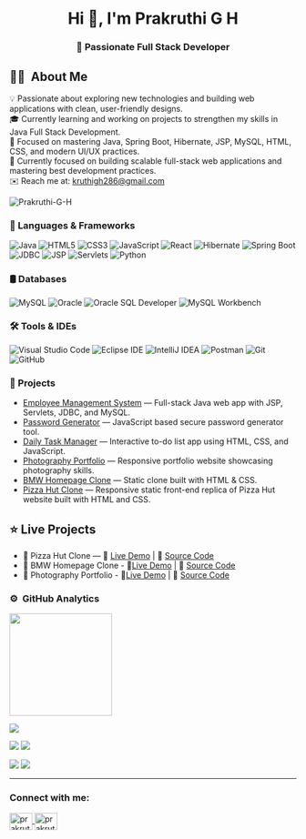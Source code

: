 <h1 align="center">Hi 👋, I'm Prakruthi G H</h1>
<h3 align="center">🚀 Passionate Full Stack Developer </h3>

## 👩‍💻  About Me
💡 Passionate about exploring new technologies and building web applications with clean, user-friendly designs.<br>
🎓 Currently learning and working on projects to strengthen my skills in Java Full Stack Development.<br>
🌱 Focused on mastering Java, Spring Boot, Hibernate, JSP, MySQL, HTML, CSS, and modern UI/UX practices.<br>
💼 Currently focused on building scalable full-stack web applications and mastering best development practices.<br>
✉️ Reach me at: [kruthigh286@gmail.com](mailto:kruthigh286@gmail.com)

<p align="left"> 
  <img src="https://komarev.com/ghpvc/?username=Prakruthi-G-H&label=Profile%20views&color=0e75b6&style=flat" alt="Prakruthi-G-H" /> 
</p>


### 🚀 Languages & Frameworks
![Java](https://img.shields.io/badge/Java-007396.svg?style=flat&logo=java&logoColor=white)
![HTML5](https://img.shields.io/badge/HTML5-E34F26.svg?style=flat&logo=html5&logoColor=white)
![CSS3](https://img.shields.io/badge/CSS3-1572B6.svg?style=flat&logo=css3&logoColor=white)
![JavaScript](https://img.shields.io/badge/JavaScript-F7DF1E.svg?style=flat&logo=javascript&logoColor=black)
![React](https://img.shields.io/badge/React-61DAFB.svg?style=flat&logo=react&logoColor=black)
![Hibernate](https://img.shields.io/badge/Hibernate-59666C.svg?style=flat&logo=hibernate&logoColor=white)
![Spring Boot](https://img.shields.io/badge/Spring%20Boot-6DB33F.svg?style=flat&logo=springboot&logoColor=white)
![JDBC](https://img.shields.io/badge/JDBC-007396.svg?style=flat&logo=java&logoColor=white)
![JSP](https://img.shields.io/badge/JSP-007396.svg?style=flat&logo=java&logoColor=white)
![Servlets](https://img.shields.io/badge/Servlets-007396.svg?style=flat&logo=java&logoColor=white)
![Python](https://img.shields.io/badge/Python-3776AB.svg?style=flat&logo=python&logoColor=white)

### 🛢️ Databases
![MySQL](https://img.shields.io/badge/MySQL-4479A1.svg?style=flat&logo=mysql&logoColor=white)
![Oracle](https://img.shields.io/badge/Oracle-F80000.svg?style=flat&logo=oracle&logoColor=white)
![Oracle SQL Developer](https://img.shields.io/badge/Oracle%20SQL%20Developer-F80000.svg?style=flat&logo=oracle&logoColor=white)
![MySQL Workbench](https://img.shields.io/badge/MySQL%20Workbench-4479A1.svg?style=flat&logo=mysql&logoColor=white)

### 🛠️ Tools & IDEs
![Visual Studio Code](https://img.shields.io/badge/Visual%20Studio%20Code-0078d7.svg?style=flat&logo=visual-studio-code&logoColor=white)
![Eclipse IDE](https://img.shields.io/badge/Eclipse%20IDE-2C2255.svg?style=flat&logo=eclipse&logoColor=white)
![IntelliJ IDEA](https://img.shields.io/badge/IntelliJ%20IDEA-000000.svg?style=flat&logo=intellijidea&logoColor=white)
![Postman](https://img.shields.io/badge/Postman-FF6C37.svg?style=flat&logo=postman&logoColor=white)
![Git](https://img.shields.io/badge/Git-F05033.svg?style=flat&logo=git&logoColor=white)
![GitHub](https://img.shields.io/badge/GitHub-121011.svg?style=flat&logo=github&logoColor=white)

### 📂 Projects 

- [Employee Management System](https://github.com/Prakruthi-G-H/Employee-Management-System) — Full-stack Java web app with JSP, Servlets, JDBC, and MySQL.  
- [Password Generator](https://github.com/Prakruthi-G-H/Password-Generator) — JavaScript based secure password generator tool.
- [Daily Task Manager](https://github.com/Prakruthi-G-H/Daily-task-manager) — Interactive to-do list app using HTML, CSS, and JavaScript.  
- [Photography Portfolio](https://github.com/Prakruthi-G-H/Photography-portfolio) — Responsive portfolio website showcasing photography skills.  
- [BMW Homepage Clone](https://github.com/Prakruthi-G-H/BMW-Homepage-Clone) — Static clone built with HTML & CSS.
- [Pizza Hut Clone](https://github.com/Prakruthi-G-H/Pizza-hut-clone) — Responsive static front-end replica of Pizza Hut website built with HTML and CSS.


## ⭐ Live Projects
- 🍕 Pizza Hut Clone — 🔗 [Live Demo](https://prakruthi-g-h.github.io/Pizza-hut-clone/) | 📂 [Source Code](https://github.com/Prakruthi-G-H/Pizza-hut-clone)  
- 🚗 BMW Homepage Clone - 🔗[Live Demo](https://prakruthi-g-h.github.io/BMW-Homepage-Clone/) | 📂 [Source Code](https://github.com/Prakruthi-G-H/BMW-Homepage-Clone/) 
- 📸 Photography Portfolio - 🔗[Live Demo](https://prakruthi-g-h.github.io/Photography-portfolio/) | 📂 [Source Code](https://github.com/Prakruthi-G-H/Photography-portfolio/)


### ⚙️ &nbsp;GitHub Analytics

  <img height="180em" src="https://github-readme-streak-stats.herokuapp.com/?user=Prakruthi-G-H&theme=buefy-dark&hide_border=true&background=1a1b27"/>

![](http://github-profile-summary-cards.vercel.app/api/cards/profile-details?username=Prakruthi-G-H&theme=chartreuse_dark)

![](http://github-profile-summary-cards.vercel.app/api/cards/repos-per-language?username=Prakruthi-G-H&theme=chartreuse_dark)
![](http://github-profile-summary-cards.vercel.app/api/cards/most-commit-language?username=Prakruthi-G-H&theme=chartreuse_dark)

![](http://github-profile-summary-cards.vercel.app/api/cards/stats?username=Prakruthi-G-H&theme=chartreuse_dark)
![](http://github-profile-summary-cards.vercel.app/api/cards/productive-time?username=Prakruthi-G-H&theme=chartreuse_dark&utcOffset=8)

<hr/>

<h3 align="left">Connect with me:</h3>
<p align="left">
  <a href="https://linkedin.com/in/prakruthi-g-h" target="blank">
    <img align="center" src="https://raw.githubusercontent.com/rahuldkjain/github-profile-readme-generator/master/src/images/icons/Social/linked-in-alt.svg" alt="prakruthi-g-h" height="30" width="40" />
  </a>
  <a href="https://www.hackerrank.com/prakruthigh28" target="blank">
    <img align="center" src="https://raw.githubusercontent.com/rahuldkjain/github-profile-readme-generator/master/src/images/icons/Social/hackerrank.svg" alt="prakruthigh28" height="30" width="40" />
  </a>
</p>
